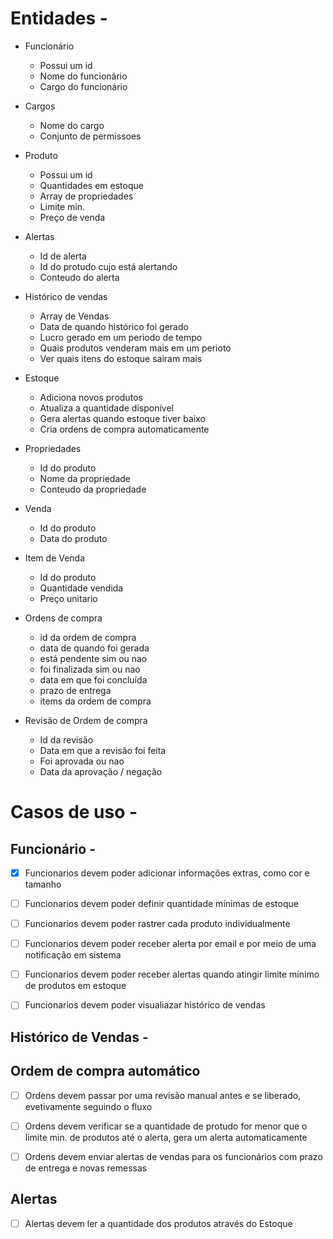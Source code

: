# Entidades -

- Funcionário

  - Possui um id
  - Nome do funcionário
  - Cargo do funcionário

- Cargos

  - Nome do cargo
  - Conjunto de permissoes

- Produto

  - Possui um id
  - Quantidades em estoque
  - Array de propriedades
  - Limite min.
  - Preço de venda

- Alertas

  - Id de alerta
  - Id do protudo cujo está alertando
  - Conteudo do alerta

- Histórico de vendas

  - Array de Vendas
  - Data de quando histórico foi gerado
  - Lucro gerado em um periodo de tempo
  - Quais produtos venderam mais em um perioto
  - Ver quais itens do estoque sairam mais

- Estoque

  - Adiciona novos produtos
  - Atualiza a quantidade disponível
  - Gera alertas quando estoque tiver baixo
  - Cria ordens de compra automaticamente

- Propriedades

  - Id do produto
  - Nome da propriedade
  - Conteudo da propriedade

- Venda

  - Id do produto
  - Data do produto

- Item de Venda

  - Id do produto
  - Quantidade vendida
  - Preço unitario

- Ordens de compra

  - id da ordem de compra
  - data de quando foi gerada
  - está pendente sim ou nao
  - foi finalizada sim ou nao
  - data em que foi concluída
  - prazo de entrega
  - items da ordem de compra

- Revisão de Ordem de compra

  - Id da revisão
  - Data em que a revisão foi feita
  - Foi aprovada ou nao
  - Data da aprovação / negação

# Casos de uso -

## Funcionário -

- [x] Funcionarios devem poder adicionar informações extras, como cor e tamanho

- [ ] Funcionarios devem poder definir quantidade mínimas de estoque

- [ ] Funcionarios devem poder rastrer cada produto individualmente

- [ ] Funcionarios devem poder receber alerta por email e por meio de uma notificação em sistema

- [ ] Funcionarios devem poder receber alertas quando atingir limite mínimo de produtos em estoque

- [ ] Funcionarios devem poder visualiazar histórico de vendas

## Histórico de Vendas -

## Ordem de compra automático

- [ ] Ordens devem passar por uma revisão manual antes e se liberado, evetivamente seguindo o fluxo

- [ ] Ordens devem verificar se a quantidade de protudo for menor que o limite min. de produtos até o alerta, gera um alerta automaticamente

- [ ] Ordens devem enviar alertas de vendas para os funcionários com prazo de entrega e novas remessas

## Alertas

- [ ] Alertas devem ler a quantidade dos produtos através do Estoque
